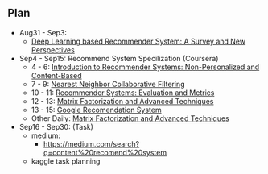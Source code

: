 ## Plan
* Aug31 - Sep3:
  * [Deep Learning based Recommender System: A Survey and New Perspectives](https://arxiv.org/pdf/1707.07435.pdf)
* Sep4 - Sep15: Recommend System Specilization (Coursera)
  * 4 - 6: [Introduction to Recommender Systems: Non-Personalized and Content-Based](https://www.coursera.org/learn/recommender-systems-introduction/home/welcome)
  * 7 - 9: [Nearest Neighbor Collaborative Filtering](https://www.coursera.org/learn/collaborative-filtering/home/welcome)
  * 10 - 11: [Recommender Systems: Evaluation and Metrics](https://www.coursera.org/learn/recommender-metrics/home/welcome)
  * 12 - 13: [Matrix Factorization and Advanced Techniques](https://www.coursera.org/learn/matrix-factorization/home/welcome)
  * 13 - 15: [Google Recomendation System](https://www.youtube.com/channel/UCQgBXHmV9BTQEIobCFt7TSQ/videos)
  * Other Daily: [Matrix Factorization and Advanced Techniques](https://www.coursera.org/learn/matrix-factorization/home/welcome)
* Sep16 - Sep30: (Task)
  * medium:
    * https://medium.com/search?q=content%20recomend%20system
  * kaggle task planning
